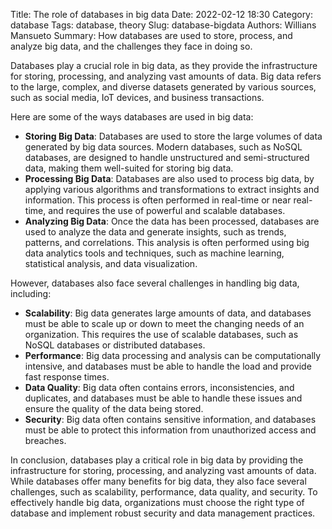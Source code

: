 Title: The role of databases in big data
Date: 2022-02-12 18:30
Category: database
Tags: database, theory
Slug: database-bigdata
Authors: Willians Mansueto
Summary: How databases are used to store, process, and analyze big data, and the challenges they face in doing so.

Databases play a crucial role in big data, as they provide the infrastructure for storing, processing, and analyzing vast amounts of data. Big data refers to the large, complex, and diverse datasets generated by various sources, such as social media, IoT devices, and business transactions.

Here are some of the ways databases are used in big data:

- **Storing Big Data**: Databases are used to store the large volumes of data generated by big data sources. Modern databases, such as NoSQL databases, are designed to handle unstructured and semi-structured data, making them well-suited for storing big data.
- **Processing Big Data**: Databases are also used to process big data, by applying various algorithms and transformations to extract insights and information. This process is often performed in real-time or near real-time, and requires the use of powerful and scalable databases.
- **Analyzing Big Data**: Once the data has been processed, databases are used to analyze the data and generate insights, such as trends, patterns, and correlations. This analysis is often performed using big data analytics tools and techniques, such as machine learning, statistical analysis, and data visualization.

However, databases also face several challenges in handling big data, including:

- **Scalability**: Big data generates large amounts of data, and databases must be able to scale up or down to meet the changing needs of an organization. This requires the use of scalable databases, such as NoSQL databases or distributed databases.
- **Performance**: Big data processing and analysis can be computationally intensive, and databases must be able to handle the load and provide fast response times.
- **Data Quality**: Big data often contains errors, inconsistencies, and duplicates, and databases must be able to handle these issues and ensure the quality of the data being stored.
- **Security**: Big data often contains sensitive information, and databases must be able to protect this information from unauthorized access and breaches.

In conclusion, databases play a critical role in big data by providing the infrastructure for storing, processing, and analyzing vast amounts of data. While databases offer many benefits for big data, they also face several challenges, such as scalability, performance, data quality, and security. To effectively handle big data, organizations must choose the right type of database and implement robust security and data management practices.